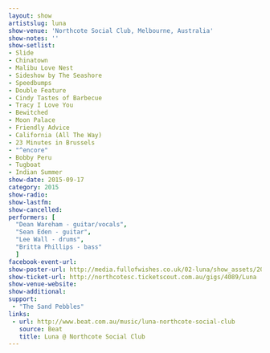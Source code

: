 ```yaml
---
layout: show
artistslug: luna
show-venue: 'Northcote Social Club, Melbourne, Australia'
show-notes: ''
show-setlist: 
- Slide
- Chinatown
- Malibu Love Nest
- Sideshow by The Seashore
- Speedbumps
- Double Feature
- Cindy Tastes of Barbecue
- Tracy I Love You
- Bewitched
- Moon Palace
- Friendly Advice
- California (All The Way)
- 23 Minutes in Brussels
- "^encore"
- Bobby Peru
- Tugboat
- Indian Summer
show-date: 2015-09-17
category: 2015
show-radio: 
show-lastfm: 
show-cancelled: 
performers: [
  "Dean Wareham - guitar/vocals",
  "Sean Eden - guitar",
  "Lee Wall - drums",
  "Britta Phillips - bass"
  ]
facebook-event-url: 
show-poster-url: http://media.fullofwishes.co.uk/02-luna/show_assets/2015-australia-nz/luna-2015-aus-nz.jpg
show-ticket-url: http://northcotesc.ticketscout.com.au/gigs/4089/Luna
show-venue-website: 
show-additional: 
support:
 - "The Sand Pebbles"
links:
 - url: http://www.beat.com.au/music/luna-northcote-social-club
   source: Beat
   title: Luna @ Northcote Social Club
---
```

